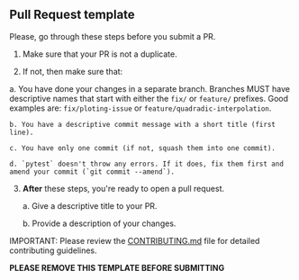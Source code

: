 ## Pull Request template
Please, go through these steps before you submit a PR.

1. Make sure that your PR is not a duplicate.

2. If not, then make sure that:

  a. You have done your changes in a separate branch. Branches MUST have descriptive names that start with either the `fix/` or `feature/` prefixes.
  Good examples are: `fix/ploting-issue` or `feature/quadradic-interpolation`.

    b. You have a descriptive commit message with a short title (first line).

    c. You have only one commit (if not, squash them into one commit).

    d. `pytest` doesn't throw any errors. If it does, fix them first and amend your commit (`git commit --amend`).

3. **After** these steps, you're ready to open a pull request.

    a. Give a descriptive title to your PR.

    b. Provide a description of your changes.


IMPORTANT: Please review the [CONTRIBUTING.md](../CONTRIBUTING.md) file for detailed contributing guidelines.

**PLEASE REMOVE THIS TEMPLATE BEFORE SUBMITTING**
